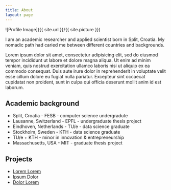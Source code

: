 ```yaml
---
title: About
layout: page
---
```

![Profile Image]({{ site.url }}/{{ site.picture }})

<p>I am an academic researcher and applied scientist born in Split, Croatia. My nomadic path had caried me between different countries and backgrounds. </p>

<p>Lorem ipsum dolor sit amet, consectetur adipisicing elit, sed do eiusmod
tempor incididunt ut labore et dolore magna aliqua. Ut enim ad minim veniam,
quis nostrud exercitation ullamco laboris nisi ut aliquip ex ea commodo
consequat. Duis aute irure dolor in reprehenderit in voluptate velit esse
cillum dolore eu fugiat nulla pariatur. Excepteur sint occaecat cupidatat non
proident, sunt in culpa qui officia deserunt mollit anim id est laborum.</p>

<h2>Academic background</h2>

<ul class="skill-list">
	<li>Split, Croatia - FESB - computer science undergradute</li>
	<li>Lausanne, Switzerland - EPFL - undergraduate thesis project</li>
	<li>Eindhoven, Netherlands - TU/e - data science graduate</li>
	<li>Stockholm, Sweden - KTH - data science graduate</li>
	<li>TU/e + KTH - minor in innovation & entrepreneurship</li>
	<li>Massachusetts, USA - MIT - graduate thesis project</li>
</ul>

<h2>Projects</h2>

<ul>
	<li><a href="https://github.com/">Lorem Lorem</a></li>
	<li><a href="https://github.com/">Ipsum Dolor</a></li>
	<li><a href="https://github.com/">Dolor Lorem</a></li>
</ul>
